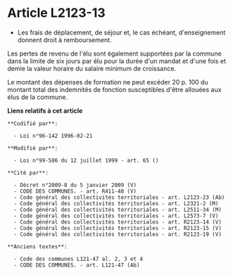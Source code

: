 # Article L2123-13

- Les frais de déplacement, de séjour et, le cas échéant, d'enseignement donnent droit à remboursement.

Les pertes de revenu de l'élu sont également supportées par la commune dans la limite de six jours par élu pour la durée d'un
mandat et d'une fois et demie la valeur horaire du salaire minimum de croissance.

Le montant des dépenses de formation ne peut excéder 20 p. 100 du montant total des indemnités de fonction susceptibles
d'être allouées aux élus de la commune.

**Liens relatifs à cet article**

	**Codifié par**:

	  - Loi n°96-142 1996-02-21

	**Modifié par**:

	  - Loi n°99-586 du 12 juillet 1999 - art. 65 ()

	**Cité par**:

	  - Décret n°2009-8 du 5 janvier 2009 (V)
	  - CODE DES COMMUNES. - art. R411-48 (V)
	  - Code général des collectivités territoriales - art. L2123-23 (Ab)
	  - Code général des collectivités territoriales - art. L2321-2 (M)
	  - Code général des collectivités territoriales - art. L2511-34 (M)
	  - Code général des collectivités territoriales - art. L2573-7 (V)
	  - Code général des collectivités territoriales - art. R2123-14 (V)
	  - Code général des collectivités territoriales - art. R2123-15 (V)
	  - Code général des collectivités territoriales - art. R2123-19 (V)

	**Anciens textes**:

	  - Code des communes L121-47 al. 2, 3 et 4
	  - CODE DES COMMUNES. - art. L121-47 (Ab)
